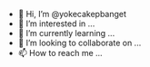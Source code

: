 - 👋 Hi, I’m @yokecakepbanget
- 👀 I’m interested in ...
- 🌱 I’m currently learning ...
- 💞️ I’m looking to collaborate on ...
- 📫 How to reach me ...

<!---
yokecakepbanget/yokecakepbanget is a ✨ special ✨ repository because its `README.md` (this file) appears on your GitHub profile.
You can click the Preview link to take a look at your changes.
--->
